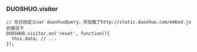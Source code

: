 ### DUOSHUO.visitor
    // 在已经定义var duoshuoQuery，并加载了http://static.duoshuo.com/embed.js 的情况下
    DUOSHUO.visitor.on('reset', function(){
      this.data; // ...
    });
